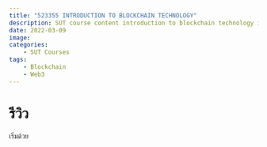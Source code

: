 ```yaml
---
title: "523355 INTRODUCTION TO BLOCKCHAIN TECHNOLOGY"
description: SUT course content introduction to blockchain technology in academic year 2/2021
date: 2022-03-09
image: 
categories:
    - SUT Courses
tags:
    - Blockchain
    - Web3
---
```


# รีวิว
 เริ่มด้วย